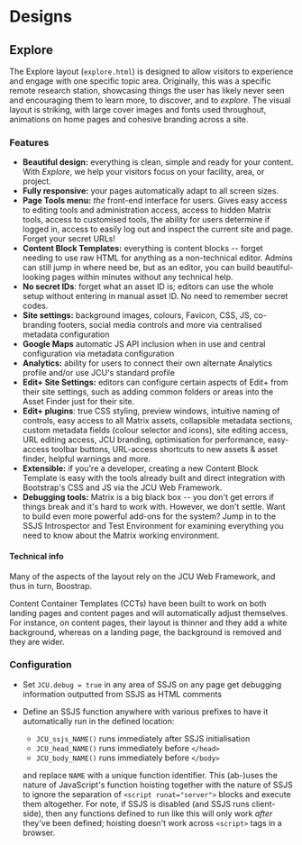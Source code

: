 # Designs

## Explore

The Explore layout (`explore.html`) is designed to allow visitors to
experience and engage with one specific topic area.  Originally, this was a
specific remote research station, showcasing things the user has likely never
seen and encouraging them to learn more, to discover, and to *explore*.  The
visual layout is striking, with large cover images and fonts used throughout,
animations on home pages and cohesive branding across a site.

### Features

* **Beautiful design:** everything is clean, simple and ready for your
  content. With *Explore*, we help your visitors focus on your facility, area,
  or project.
* **Fully responsive:** your pages automatically adapt to all screen sizes.
* **Page Tools menu:** *the* front-end interface for users.  Gives easy access
  to editing tools and administration access, access to hidden Matrix tools,
  access to customised tools, the ability for users determine if logged in,
  access to easily log out and inspect the current site and page.  Forget your
  secret URLs!
* **Content Block Templates:** everything is content blocks -- forget needing
  to use raw HTML for anything as a non-technical editor.  Admins can still
  jump in where need be, but as an editor, you can build beautiful-looking
  pages within minutes without any technical help.
* **No secret IDs**: forget what an asset ID is; editors can use the whole
  setup without entering in manual asset ID.  No need to remember secret
  codes.
* **Site settings:** background images, colours, Favicon, CSS, JS, co-branding
  footers, social media controls and more via centralised metadata
  configuration
* **Google Maps** automatic JS API inclusion when in use and central
  configuration via metadata configuration
* **Analytics:** ability for users to connect their own alternate Analytics
  profile and/or use JCU's standard profile
* **Edit+ Site Settings:** editors can configure certain aspects of Edit+ from
  their site settings, such as adding common folders or areas into the Asset
  Finder just for their site.
* **Edit+ plugins**: true CSS styling, preview windows, intuitive naming of
  controls, easy access to all Matrix assets, collapsible metadata sections,
  custom metadata fields (colour selector and icons), site editing access, URL
  editing access, JCU branding, optimisation for performance, easy-access
  toolbar buttons, URL-access shortcuts to new assets & asset finder, helpful
  warnings and more.
* **Extensible:**  if you're a developer, creating a new Content Block
  Template is easy with the tools already built and direct integration with
  Bootstrap's CSS and JS via the JCU Web Framework.
* **Debugging tools:** Matrix is a big black box -- you don't get errors if
  things break and it's hard to work with.  However, we don't settle. Want to
  build even more powerful add-ons for the system? Jump in to the SSJS
  Introspector and Test Environment for examining everything you need to know
  about the Matrix working environment.

#### Technical info

Many of the aspects of the layout rely on the JCU Web Framework, and thus in
turn, Boostrap.

Content Container Templates (CCTs) have been built to work on both landing
pages and content pages and will automatically adjust themselves.  For
instance, on content pages, their layout is thinner and they add a white
background, whereas on a landing page, the background is removed and they are
wider.

### Configuration

* Set `JCU.debug = true` in any area of SSJS on any page get debugging
  information outputted from SSJS as HTML comments

* Define an SSJS function anywhere with various prefixes to have it
  automatically run in the defined location:

  * `JCU_ssjs_NAME()` runs immediately after SSJS initialisation
  * `JCU_head_NAME()` runs immediately before `</head>`
  * `JCU_body_NAME()` runs immediately before `</body>`

  and replace `NAME` with a unique function identifier.  This (ab-)uses the
  nature of JavaScript's function hoisting together with the nature of SSJS to
  ignore the separation of `<script runat="server">` blocks and execute them
  altogether.  For note, if SSJS is disabled (and SSJS runs client-side), then
  any functions defined to run like this will only work *after* they've been
  defined; hoisting doesn't work across `<script>` tags in a browser.
